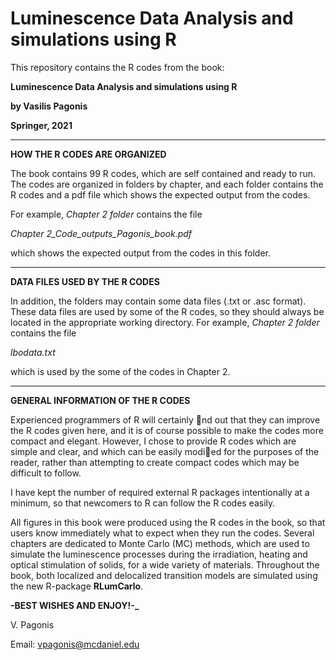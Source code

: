 # Luminescence Data Analysis and simulations using R


This repository contains the R codes from the book:


**Luminescence Data Analysis and simulations using R**

**by Vasilis Pagonis**

**Springer, 2021**

__________________________________
**HOW THE R CODES ARE ORGANIZED**

The book contains 99 R codes, which are self contained and ready to run. The codes are organized in folders by chapter, and each folder contains the R codes and a pdf file 
which shows the expected output from the codes. 
  
   For example, _Chapter 2 folder_ contains the file
   
   _Chapter 2_Code_outputs_Pagonis_book.pdf_

which shows the expected output from the codes in this folder.

__________________________________

**DATA FILES USED BY THE R CODES**

In addition, the folders may contain some data files (.txt or .asc format). These data files are used by some of the R codes, so they should always be located in the appropriate working directory.
For example,  _Chapter 2 folder_ contains the file

   _lbodata.txt_

which is used by the some of the codes in Chapter 2.

__________________________________

**GENERAL INFORMATION OF THE R CODES**

Experienced programmers of R will certainly nd out that they can improve
the R codes given here, and it is of course possible to make the codes
more compact and elegant. However, I chose to provide R codes which are
simple and clear, and which can be easily modied for the purposes of the
reader, rather than attempting to create compact codes which may be difficult
to follow. 

I have kept the number of required external R packages intentionally
at a minimum, so that newcomers to R can follow the R codes easily.

All figures in this book were produced using the R codes in the book, so that
users know immediately what to expect when they run the codes. 
    Several chapters are dedicated to Monte Carlo
(MC) methods, which are used to simulate the luminescence processes during
the irradiation, heating and optical stimulation of solids, for a wide variety
of materials. 
Throughout the book, both localized and delocalized transition
models are simulated using the new R-package **RLumCarlo**.

**-BEST WISHES AND ENJOY!-_**

V. Pagonis

Email: vpagonis@mcdaniel.edu

